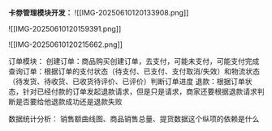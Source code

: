 **卡劵管理模块开发：**
![[IMG-20250610120133908.png]]

![[IMG-20250610120159391.png]]

![[IMG-20250610120215662.png]]


订单模块：
创建订单：商品购买创建订单，去支付，可能未支付，可能支付完成
查询订单：根据订单的支付状态（待支付、已支付、支付取消/失效）和物流状态（待发货、待收货、已收货待评价、已评价）判断订单进度
退款：根据订单状态，针对已经付款的订单发起退款请求，但是只是请求，商家还要根据退款请求判断是否要给他退款成功还是退款失败


数据统计分析：
销售额曲线图、商品销售总量、提货数据这个纵项的依赖是什么